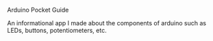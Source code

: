 Arduino Pocket Guide

An informational app I made about the components of arduino such as LEDs, buttons, potentiometers, etc.
